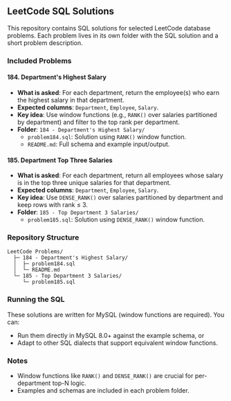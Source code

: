 ## LeetCode SQL Solutions

This repository contains SQL solutions for selected LeetCode database problems. Each problem lives in its own folder with the SQL solution and a short problem description.

### Included Problems

#### 184. Department's Highest Salary
- **What is asked**: For each department, return the employee(s) who earn the highest salary in that department.
- **Expected columns**: `Department`, `Employee`, `Salary`.
- **Key idea**: Use window functions (e.g., `RANK()` over salaries partitioned by department) and filter to the top rank per department.
- **Folder**: `184 - Department's Highest Salary/`
  - `problem184.sql`: Solution using `RANK()` window function.
  - `README.md`: Full schema and example input/output.

#### 185. Department Top Three Salaries
- **What is asked**: For each department, return all employees whose salary is in the top three unique salaries for that department.
- **Expected columns**: `Department`, `Employee`, `Salary`.
- **Key idea**: Use `DENSE_RANK()` over salaries partitioned by department and keep rows with rank ≤ 3.
- **Folder**: `185 - Top Department 3 Salaries/`
  - `problem185.sql`: Solution using `DENSE_RANK()` window function.

### Repository Structure

```
LeetCode Problems/
  ├─ 184 - Department's Highest Salary/
  │  ├─ problem184.sql
  │  └─ README.md
  └─ 185 - Top Department 3 Salaries/
     └─ problem185.sql
```

### Running the SQL

These solutions are written for MySQL (window functions are required). You can:
- Run them directly in MySQL 8.0+ against the example schema, or
- Adapt to other SQL dialects that support equivalent window functions.

### Notes
- Window functions like `RANK()` and `DENSE_RANK()` are crucial for per-department top-N logic.
- Examples and schemas are included in each problem folder.



